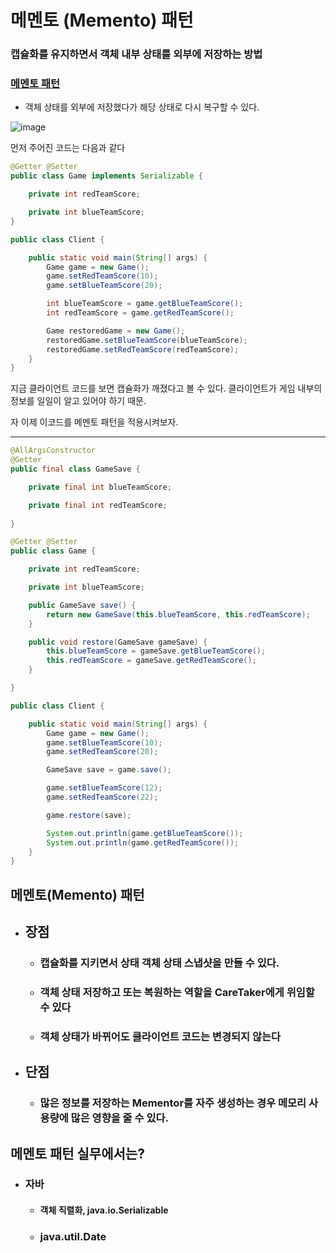 # 메멘토 (Memento) 패턴

### 캡슐화를 유지하면서 객체 내부 상태를 외부에 저장하는 방법

### [메멘토 패턴](https://github.com/saechimdaeki/GofDesignPattern-With-Java/tree/main/src/main/java/com/example/gofdesignpatternwithjava/_03_behavioral_patterns/_18_memento)

- 객체 상태를 외부에 저장했다가 해당 상태로 다시 복구할 수 있다.

![image](https://user-images.githubusercontent.com/40031858/142715770-65d003ab-6f41-47c1-a67a-07412158662d.png)

먼저 주어진 코드는 다음과 같다

```java
@Getter @Setter
public class Game implements Serializable {

    private int redTeamScore;

    private int blueTeamScore;
}
```

```java
public class Client {

    public static void main(String[] args) {
        Game game = new Game();
        game.setRedTeamScore(10);
        game.setBlueTeamScore(20);

        int blueTeamScore = game.getBlueTeamScore();
        int redTeamScore = game.getRedTeamScore();

        Game restoredGame = new Game();
        restoredGame.setBlueTeamScore(blueTeamScore);
        restoredGame.setRedTeamScore(redTeamScore);
    }
}
```

지금 클라이언트 코드를 보면 캡슐화가 깨졌다고 볼 수 있다. 클라이언트가 게임 내부의 정보를 일일이 알고 있어야 하기 때문.

자 이제 이코드를 메멘토 패턴을 적용시켜보자.

---

```java
@AllArgsConstructor
@Getter
public final class GameSave {

    private final int blueTeamScore;

    private final int redTeamScore;
    
}
```

```java
@Getter @Setter
public class Game {

    private int redTeamScore;

    private int blueTeamScore;

    public GameSave save() {
        return new GameSave(this.blueTeamScore, this.redTeamScore);
    }

    public void restore(GameSave gameSave) {
        this.blueTeamScore = gameSave.getBlueTeamScore();
        this.redTeamScore = gameSave.getRedTeamScore();
    }

}
```

```java
public class Client {

    public static void main(String[] args) {
        Game game = new Game();
        game.setBlueTeamScore(10);
        game.setRedTeamScore(20);

        GameSave save = game.save();

        game.setBlueTeamScore(12);
        game.setRedTeamScore(22);

        game.restore(save);

        System.out.println(game.getBlueTeamScore());
        System.out.println(game.getRedTeamScore());
    }
}
```

## 메멘토(Memento) 패턴

- ## 장점

  - ### 캡슐화를 지키면서 상태 객체 상태 스냅샷을 만들 수 있다.

  - ### 객체 상태 저장하고 또는 복원하는 역할을 CareTaker에게 위임할 수 있다

  - ### 객체 상태가 바뀌어도 클라이언트 코드는 변경되지 않는다

- ## 단점

  - ### 많은 정보를 저장하는 Mementor를 자주 생성하는 경우 메모리 사용량에 많은 영향을 줄 수 있다.

## 메멘토 패턴 실무에서는?

- ### 자바

  - #### 객체 직렬화, java.io.Serializable

  - ### java.util.Date

